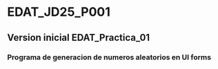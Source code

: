 # EDAT_JD25_P001
## Version inicial EDAT_Practica_01
### Programa de generacion de numeros aleatorios en UI forms
